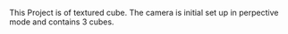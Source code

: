 This Project is of textured cube. The camera is initial set up in perpective mode and contains 3 cubes.
